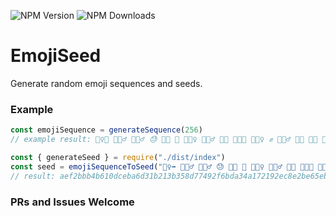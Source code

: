 ![NPM Version](https://img.shields.io/npm/v/emojiseed) ![NPM Downloads](https://img.shields.io/npm/dw/emojiseed)
# EmojiSeed
Generate random emoji sequences and seeds.

### Example
```js
const emojiSequence = generateSequence(256)
// example result: 🚶‍♀️‍➡️ 🤵🏿‍♂️ 🙇🏾‍♂️ 😓 🙎🏽 🫷 🧚🏿‍♀ 🙇🏼‍♂️ 🫵🏻 🧑🏽‍🎄 🙅🏽‍♀️ ✊ 🦸🏻‍♂ 🙍🏿 🤜🏿 🧑🏿‍✈ 🙇🏻‍♂️ 👨🏿‍⚖️ 💁🏿‍♀ 👨 👨🏻‍🦱 🫱🏻‍🫲🏽 😛 👮🏻‍♂️ 👱🏽‍♀️ 🤨 👩🏻‍🏭 😀
```

```js
const { generateSeed } = require("./dist/index")
const seed = emojiSequenceToSeed("🚶‍♀️‍➡️ 🤵🏿‍♂️ 🙇🏾‍♂️ 😓 🙎🏽 🫷 🧚🏿‍♀ 🙇🏼‍♂️ 🫵🏻 🧑🏽‍🎄 🙅🏽‍♀️ ✊ 🦸🏻‍♂ 🙍🏿 🤜🏿 🧑🏿‍✈ 🙇🏻‍♂️ 👨🏿‍⚖️ 💁🏿‍♀ 👨 👨🏻‍🦱 🫱🏻‍🫲🏽 😛 👮🏻‍♂️ 👱🏽‍♀️ 🤨 👩🏻‍🏭 😀")
// result: aef2bbb4b610dceba6d31b213b358d77492f6bda34a172192ec8e2be65ebd846500c8fe44f7bc6722d9b7f47b9e17d43867cab57efbd3a602382e0a87f6b12fd
```

### PRs and Issues Welcome
